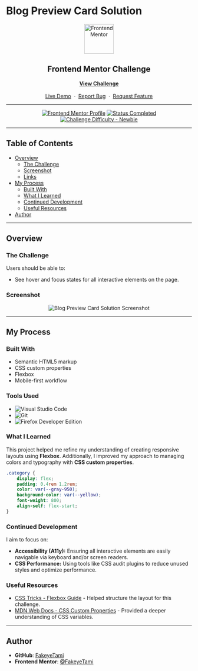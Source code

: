 # Blog Preview Card Solution

<div align="center">

  <img src="https://www.frontendmentor.io/static/images/logo-mobile.svg" alt="Frontend Mentor" width="80">

  <h2>Frontend Mentor Challenge</h2>
  <p>
    <a href="https://www.frontendmentor.io/challenges/blog-preview-card-ckPaj01IcS" target="_blank"><strong>View Challenge</strong></a>
    <br />
    <br />
    <a href="https://fakeyetami.github.io/Blog-Preview-Card/" target="_blank">Live Demo</a>
    &nbsp;·&nbsp;
    <a href="https://github.com/Fakeyetami/Blog-Preview-Card/issues" target="_blank">Report Bug</a>
    &nbsp;·&nbsp;
    <a href="https://github.com/Fakeyetami/Blog-Preview-Card/issues" target="_blank">Request Feature</a>
  </p>
</div>

---

<div align="center">

[![Frontend Mentor Profile](https://img.shields.io/badge/Profile-FakeyeTami-eee?style=for-the-badge&logo=frontendmentor)](https://www.frontendmentor.io/profile/FakeyeTami)
[![Status Completed](https://img.shields.io/badge/Status-Completed-brightgreen?style=for-the-badge)](#)
[![Challenge Difficulty - Newbie](https://img.shields.io/badge/Difficulty-Newbie-61BECD?style=for-the-badge&logo=frontendmentor)](https://www.frontendmentor.io/challenges?difficulties=1)

</div>

---

## Table of Contents

-   [Overview](#overview)
    -   [The Challenge](#the-challenge)
    -   [Screenshot](#screenshot)
    -   [Links](#links)
-   [My Process](#my-process)
    -   [Built With](#built-with)
    -   [What I Learned](#what-i-learned)
    -   [Continued Development](#continued-development)
    -   [Useful Resources](#useful-resources)
-   [Author](#author)

---

## Overview

### The Challenge

Users should be able to:

-   See hover and focus states for all interactive elements on the page.

### Screenshot

<div align="center">
  <img src="https://res.cloudinary.com/dz209s6jk/image/upload/f_auto,q_auto,w_700/Challenges/kaiwxzdh90xhbdwsstvl.jpg" alt="Blog Preview Card Solution Screenshot">
</div>

---

## My Process

### Built With

-   Semantic HTML5 markup
-   CSS custom properties
-   Flexbox
-   Mobile-first workflow

### Tools Used

-   ![Visual Studio Code](https://img.shields.io/badge/Visual%20Studio%20Code-0078D7.svg?style=for-the-badge&logo=visual-studio-code&logoColor=white)
-   ![Git](https://img.shields.io/badge/git-%23F05033.svg?style=for-the-badge&logo=git&logoColor=white)
-   ![Firefox Developer Edition](https://img.shields.io/badge/Firefox%20Developer%20Edition-%23FF7139?style=for-the-badge&logo=firefox&logoColor=white)

### What I Learned

This project helped me refine my understanding of creating responsive layouts using **Flexbox**. Additionally, I improved my approach to managing colors and typography with **CSS custom properties**.

```css
.category {
    display: flex;
    padding: 0.4rem 1.2rem;
    color: var(--gray-950);
    background-color: var(--yellow);
    font-weight: 800;
    align-self: flex-start;
}
```

### Continued Development

I aim to focus on:

-   **Accessibility (A11y):** Ensuring all interactive elements are easily navigable via keyboard and/or screen readers.
-   **CSS Performance:** Using tools like CSS audit plugins to reduce unused styles and optimize performance.

### Useful Resources

-   [CSS Tricks - Flexbox Guide](https://css-tricks.com/snippets/css/a-guide-to-flexbox/) - Helped structure the layout for this challenge.
-   [MDN Web Docs - CSS Custom Properties](https://developer.mozilla.org/en-US/docs/Web/CSS/--*) - Provided a deeper understanding of CSS variables.

---

## Author

-   **GitHub**: [FakeyeTami](https://github.com/FakeyeTami)
-   **Frontend Mentor**: [@FakeyeTami](https://www.frontendmentor.io/profile/FakeyeTami)
